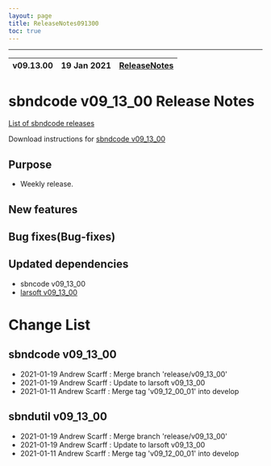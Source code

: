 ```yaml
---
layout: page
title: ReleaseNotes091300
toc: true
---
```


-----------------------------------------------------------------------------
| v09.13.00 | 19 Jan 2021 | [ReleaseNotes](ReleaseNotes091300.html) |
| --- | --- | --- |



sbndcode v09_13_00 Release Notes
=======================================================================================

[List of sbndcode releases](List_of_SBND_code_releases.html)

Download instructions for [sbndcode v09_13_00](http://scisoft.fnal.gov/scisoft/bundles/sbnd/v09_13_00/sbndcode-v09_13_00.html)

Purpose
---------------------------------------------------

* Weekly release. 

New features
---------------------------------------------------

Bug fixes(Bug-fixes)
---------------------------------------------------

Updated dependencies
---------------------------------------------------

* sbncode v09_13_00
* [larsoft v09_13_00](https://cdcvs.fnal.gov/redmine/projects/larsoft/wiki/ReleaseNotes091300)

Change List
==========================================

sbndcode v09_13_00
---------------------------------------------------

* 2021-01-19  Andrew Scarff : Merge branch 'release/v09_13_00'
* 2021-01-19  Andrew Scarff : Update to larsoft v09_13_00
* 2021-01-11  Andrew Scarff : Merge tag 'v09_12_00_01' into develop

sbndutil v09_13_00
---------------------------------------------------

* 2021-01-19  Andrew Scarff : Merge branch 'release/v09_13_00'
* 2021-01-19  Andrew Scarff : Update to larsoft v09_13_00
* 2021-01-11  Andrew Scarff : Merge tag 'v09_12_00_01' into develop
